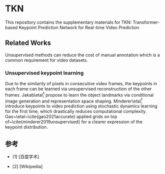 # TKN
This repository contains the supplementary materials for TKN: Transformer-based Keypoint Prediction Network for Real-time Video Prediction
## Related Works
Unsupervised methods can reduce the cost of manual annotation which is a common requirement for video datasets.
### Unsupervised keypoint learning
Due to the similarity of pixels in consecutive video frames, the keypoints in each frame can be learned via unsupervised reconstruction of the other frames. Jakab\etal[<sup>1</sup>](#jakab2018conditional) propose to learn the object landmarks via conditional image generation and representation space shaping. Minderer\etal[<sup>1</sup>](#minderer2019unsupervised) introduce keypoints to video prediction using stochastic dynamics learning for the first time, which drastically reduces computational complexity. Gao~\etal~\cite{gao2021accurate} applied grids on top of~\cite{minderer2019unsupervised} for a clearer expression of the keypoint distribution.



## 参考

<div id="jakab2018conditional"></div>

- [1] [百度学术]
<div id="minderer2019unsupervised"></div>

- [2] [Wikipedia]
